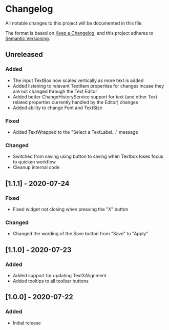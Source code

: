 # Changelog
All notable changes to this project will be documented in this file.

The format is based on [Keep a Changelog](https://keepachangelog.com/en/1.0.0/),
and this project adheres to [Semantic Versioning](https://semver.org/spec/v2.0.0.html).

## Unreleased
### Added
- The input TextBox now scales vertically as more text is added
- Added listening to relevant TextItem properties for changes incase they are not changed through the Text Editor
- Added better ChangeHistoryService support for text (and other Text related properties currently handled by the Editor) changes
- Added ability to change Font and TextSize

### Fixed
- Added TextWrapped to the "Select a TextLabel..." message

### Changed
- Switched from saving using button to saving when Textbox loses focus to quicken workflow
- Cleanup internal code

## [1.1.1] - 2020-07-24
### Fixed
- Fixed widget not closing when pressing the "X" button

### Changed
- Changed the wording of the Save button from "Save" to "Apply"

## [1.1.0] - 2020-07-23
### Added
- Added support for updating TextXAlignment
- Added tooltips to all toolbar buttons

## [1.0.0] - 2020-07-22
### Added
- Initial release